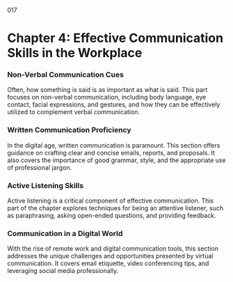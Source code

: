 017

# **Chapter 4: Effective Communication Skills in the Workplace**


### ****Non-Verbal Communication Cues****

Often, how something is said is as important as what is
said. This part focuses on non-verbal communication, including body language,
eye contact, facial expressions, and gestures, and how they can be effectively
utilized to complement verbal communication.

### ****Written Communication Proficiency****

In the digital age, written communication is paramount. This
section offers guidance on crafting clear and concise emails, reports, and
proposals. It also covers the importance of good grammar, style, and the
appropriate use of professional jargon.

### ****Active Listening Skills****

Active listening is a critical component of effective
communication. This part of the chapter explores techniques for being an
attentive listener, such as paraphrasing, asking open-ended questions, and
providing feedback.

### ****Communication in a Digital World****

With the rise of remote work and digital communication
tools, this section addresses the unique challenges and opportunities presented
by virtual communication. It covers email etiquette, video conferencing tips,
and leveraging social media professionally.
